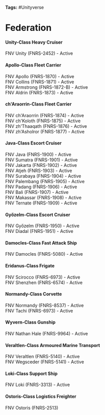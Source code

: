 **Tags:** #Unityverse
# Federation
#### Unity-Class Heavy Cruiser
FNV Unity (FNRS-2452) - Active  

#### Apollo-Class Fleet Carrier
FNV Apollo (FNRS-1870) - Active  
FNV Collins (FNRS-1871) - Active  
FNV Armstrong (FNRS-1872-B) - Active  
FNV Aldrin (FNRS-1873) - Active  

#### ch'Araorrin-Class Fleet Carrier
FNV ch'Araorrin (FNRS-1874) - Active  
FNV ch'Koloth (FNRS-1875) - Active  
FNV zh'Thaaqath (FNRS-1876) - Active  
FNV zh'Asholror (FNRS-1877) - Active  

#### Java-Class Escort Cruiser
FNV Java (FNRS-1900) - Active  
FNV Sumatra (FNRS-1901) - Active  
FNV Jakarta (FNRS-1902) - Active  
FNV Atjeh (FNRS-1903) - Active  
FNV Surabaya (FNRS-1904) - Active  
FNV Palembang (FNRS-1905) - Active  
FNV Padang (FNRS-1906) - Active  
FNV Bali (FNRS-1907) - Active  
FNV Makassar (FNRS-1908) - Active  
FNV Ternate (FNRS-1909) - Active  

#### Győzelm-Class Escort Cruiser
FNV Győzelm (FNRS-1950) - Active  
FNV Diadal (FNRS-1951) - Active  

#### Damocles-Class Fast Attack Ship
FNV Damocles (FNRS-5080) - Active  

#### Eridanus-Class Frigate
FNV Scirocco (FNRS-6973) - Active  
FNV Shenzhen (FNRS-6574) - Active  

#### Normandy-Class Corvette
FNV Normandy (FNRS-8537) - Active  
FNV Tachi (FNRS-6973) - Active  

#### Wyvern-Class Gunship
FNV Nathan Hale (FNRS-9964) - Active  

#### Veraltlen-Class Armoured Marine Transport
FNV Veraltlen (FNRS-5140) - Active  
FNV Wegsceder (FNRS-5141) - Active  

#### Loki-Class Support Ship
FNV Loki (FNRS-3313) - Active  

#### Ostoris-Class Logistics Freighter
FNV Ostoris (FNRS-2513)  


